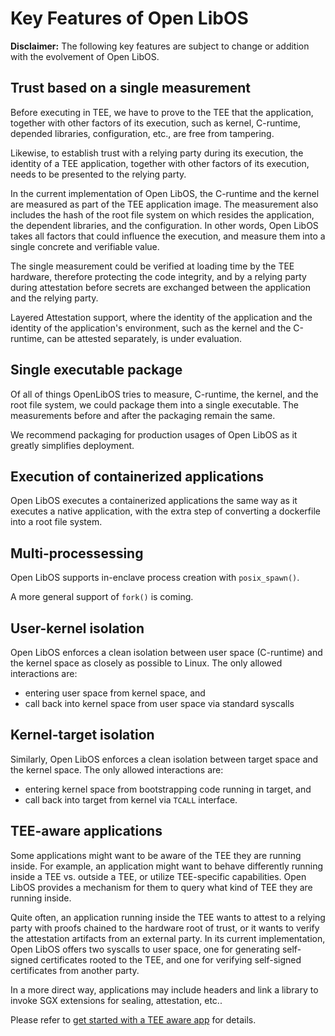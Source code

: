 # Key Features of Open LibOS

**Disclaimer:** The following key features are subject to change or addition with the
evolvement of Open LibOS.

## Trust based on a single measurement

Before executing in TEE, we have to prove to the TEE that the application,
together with other factors of its execution, such as kernel, C-runtime,
depended libraries, configuration, etc.,  are free from tampering.

Likewise, to establish trust with a relying party during its execution,
the identity of a TEE application, together with other factors of its
execution, needs to be presented to the relying party.

In the current implementation of Open LibOS, the C-runtime and the kernel
are measured as part of the TEE application image. The measurement also
includes the hash of the root file system
on which resides the application, the dependent libraries, and the
configuration. In other words, Open LibOS takes all factors that could
influence the execution, and measure them into a single concrete and
verifiable value.

The single measurement could be verified at loading time by the TEE hardware,
therefore protecting the code integrity, and by a relying party during
attestation before secrets are exchanged between the application and the
relying party.

Layered Attestation support, where the identity of the application and
the identity of the application's environment, such as the kernel and
the C-runtime, can be attested separately, is under evaluation.

## Single executable package

Of all of things OpenLibOS tries to measure, C-runtime, the kernel, and the
root file system, we could package them into a single executable. The
measurements before and after the packaging remain the same.

We recommend packaging for production usages of Open LibOS as it greatly
simplifies deployment.

## Execution of containerized applications

Open LibOS executes a containerized applications the same way as it executes
a native application, with the extra step of converting a dockerfile into
a root file system.

## Multi-processessing

Open LibOS supports in-enclave process creation with `posix_spawn()`.

A more general support of `fork()` is coming.

## User-kernel isolation

Open LibOS enforces a clean isolation between user space (C-runtime) and
the kernel space as closely as possible to Linux. The only allowed
interactions are:

* entering user space from kernel space, and
* call back into kernel space from user space via standard syscalls

## Kernel-target isolation

Similarly, Open LibOS enforces a clean isolation between target space
and the kernel space. The only allowed interactions are:

* entering kernel space from bootstrapping code running in target, and
* call back into target from kernel via `TCALL` interface.

## TEE-aware applications

Some applications might want to be aware of the TEE they are running inside.
For example, an application might want to behave differently running inside
a TEE vs. outside a TEE, or utilize TEE-specific capabilities.
Open LibOS provides a mechanism for them to query
what kind of TEE they are running inside.

Quite often, an application running inside the TEE wants to attest to a relying
party with proofs chained to the hardware root of trust, or it wants to
verify the attestation artifacts from an external party. In its current
implementation, Open LibOS offers
two syscalls to user space, one for generating self-signed certificates rooted
to the TEE, and one for verifying self-signed certificates from another party.

In a more direct way, applications may include headers and link a library to
invoke SGX extensions for sealing, attestation, etc..

Please refer to
[get started with a TEE aware app](./user-getting-started-tee-aware.md)
for details.